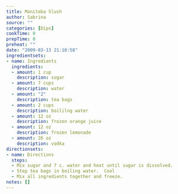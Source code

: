 ```yaml
---
title: Manitoba Slush
author: Sabrina
source: ""
categories: [Dips]
cookTime: 0
prepTime: 0
preheat: ""
date: "2009-03-13 21:10:58"
ingredientsets:
- name: Ingredients
  ingredients:
  - amount: 1 cup
    description: sugar
  - amount: 7 cups
    description: water
  - amount: "2"
    description: tea bags
  - amount: 2 cups
    description: boililng water
  - amount: 12 oz
    description: frozen orange juice
  - amount: 12 oz
    description: frozen lemonade
  - amount: 26 oz
    description: vodka
directionsets:
- name: Directions
  steps:
  - Mix sugar and 7 c. water and heat until sugar is dissolved.
  - Step tea bags in boiling water.  Cool
  - Mix all ingredients together and freeze.
notes: []
---
```


